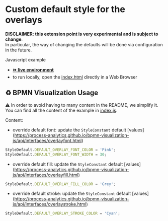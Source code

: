# Custom default style for the overlays

**DISCLAIMER: this extension point is very experimental and is subject to change**.  
In particular, the way of changing the defaults will be done via configuration in the future.

Javascript example
- [__⏩ live environment__](https://cdn.statically.io/gh/process-analytics/bpmn-visualization-examples/master/examples/custom-bpmn-theme/custom-overlay-default-style/index.html)
- to run locally, open the [index.html](index.html) directly in a Web Browser


## ♻️ BPMN Visualization Usage
:warning: In order to avoid having to many content in the README, we simplify it. You can find all the content of the example in [index.js](index.js).


Content:
- override default font: update the `StyleConstant` default [values] (https://process-analytics.github.io/bpmn-visualization-js/api/interfaces/overlayfont.html)
```javascript
StyleDefault.DEFAULT_OVERLAY_FONT_COLOR = 'Pink';
StyleDefault.DEFAULT_OVERLAY_FONT_WIDTH = 30;
```

- override default fill: update the `StyleConstant` default [values] (https://process-analytics.github.io/bpmn-visualization-js/api/interfaces/overlayfill.html)
```javascript
StyleDefault.DEFAULT_OVERLAY_FILL_COLOR = 'Grey';
```

- override default stroke: update the `StyleConstant` default [values] (https://process-analytics.github.io/bpmn-visualization-js/api/interfaces/overlaystroke.html)
```javascript
StyleDefault.DEFAULT_OVERLAY_STROKE_COLOR = 'Cyan';
```
